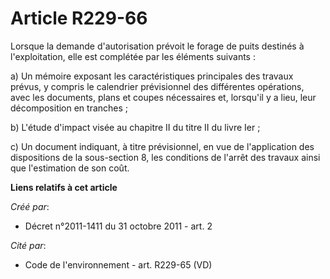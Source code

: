 # Article R229-66

Lorsque la demande d'autorisation prévoit le forage de puits destinés à l'exploitation, elle est complétée par les éléments
suivants :

a) Un mémoire exposant les caractéristiques principales des travaux prévus, y compris le calendrier prévisionnel des
différentes opérations, avec les documents, plans et coupes nécessaires et, lorsqu'il y a lieu, leur décomposition en
tranches ;

b) L'étude d'impact visée au chapitre II du titre II du livre Ier ;

c) Un document indiquant, à titre prévisionnel, en vue de l'application des dispositions de la sous-section 8, les conditions
de l'arrêt des travaux ainsi que l'estimation de son coût.

**Liens relatifs à cet article**

_Créé par_:

  - Décret n°2011-1411 du 31 octobre 2011 - art. 2

_Cité par_:

  - Code de l'environnement - art. R229-65 (VD)
